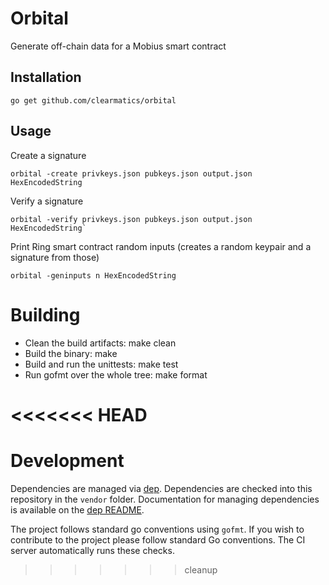 # Orbital

Generate off-chain data for a Mobius smart contract

## Installation

    go get github.com/clearmatics/orbital

## Usage

Create a signature

    orbital -create privkeys.json pubkeys.json output.json HexEncodedString

Verify a signature

    orbital -verify privkeys.json pubkeys.json output.json HexEncodedString`

Print Ring smart contract random inputs (creates a random keypair and a signature from those)

    orbital -geninputs n HexEncodedString

# Building

- Clean the build artifacts: make clean
- Build the binary: make
- Build and run the unittests: make test
- Run gofmt over the whole tree: make format

<<<<<<< HEAD
=======
# Development

Dependencies are managed via [dep][1]. Dependencies are checked into this repository in the `vendor` folder. Documentation for managing dependencies is available on the [dep README][2].

The project follows standard go conventions using `gofmt`. If you wish to contribute to the project please follow standard Go conventions. The CI server automatically runs these checks.

[1]: https://github.com/golang/dep
[2]: https://github.com/golang/dep/blob/master/README.md
>>>>>>> cleanup
